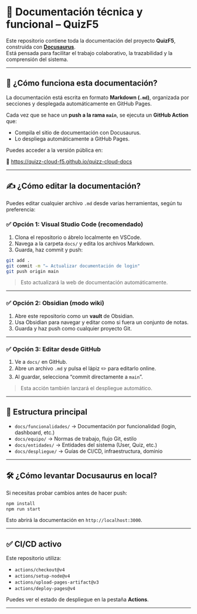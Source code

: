 # 📘 Documentación técnica y funcional – QuizF5

Este repositorio contiene toda la documentación del proyecto **QuizF5**, construida con **[Docusaurus](https://docusaurus.io/)**.  
Está pensada para facilitar el trabajo colaborativo, la trazabilidad y la comprensión del sistema.

---

## 🚀 ¿Cómo funciona esta documentación?

La documentación está escrita en formato **Markdown (`.md`)**, organizada por secciones y desplegada automáticamente en GitHub Pages.

Cada vez que se hace un **push a la rama `main`**, se ejecuta un **GitHub Action** que:

- Compila el sitio de documentación con Docusaurus.
- Lo despliega automáticamente a GitHub Pages.

Puedes acceder a la versión pública en:

🔗 https://quizz-cloud-f5.github.io/quizz-cloud-docs

---

## ✍️ ¿Cómo editar la documentación?

Puedes editar cualquier archivo `.md` desde varias herramientas, según tu preferencia:

### ✅ Opción 1: Visual Studio Code (recomendado)

1. Clona el repositorio o ábrelo localmente en VSCode.
2. Navega a la carpeta `docs/` y edita los archivos Markdown.
3. Guarda, haz commit y push:

```bash
git add .
git commit -m "✏️ Actualizar documentación de login"
git push origin main
```

> Esto actualizará la web de documentación automáticamente.

---

### ✅ Opción 2: Obsidian (modo wiki)

1. Abre este repositorio como un **vault** de Obsidian.
2. Usa Obsidian para navegar y editar como si fuera un conjunto de notas.
3. Guarda y haz push como cualquier proyecto Git.

---

### ✅ Opción 3: Editar desde GitHub

1. Ve a `docs/` en GitHub.
2. Abre un archivo `.md` y pulsa el lápiz ✏️ para editarlo online.
3. Al guardar, selecciona “commit directamente a `main`”.

> Esta acción también lanzará el despliegue automático.

---

## 🧱 Estructura principal

- `docs/funcionalidades/` → Documentación por funcionalidad (login, dashboard, etc.)
- `docs/equipo/` → Normas de trabajo, flujo Git, estilo
- `docs/entidades/` → Entidades del sistema (User, Quiz, etc.)
- `docs/despliegue/` → Guías de CI/CD, infraestructura, dominio

---

## 🛠️ ¿Cómo levantar Docusaurus en local?

Si necesitas probar cambios antes de hacer push:

```bash
npm install
npm run start
```

Esto abrirá la documentación en `http://localhost:3000`.

---

## ✅ CI/CD activo

Este repositorio utiliza:

- `actions/checkout@v4`
- `actions/setup-node@v4`
- `actions/upload-pages-artifact@v3`
- `actions/deploy-pages@v4`

Puedes ver el estado de despliegue en la pestaña **Actions**.

---
